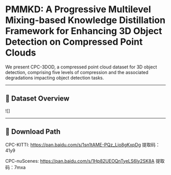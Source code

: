 # PMMKD: A Progressive Multilevel Mixing-based Knowledge Distillation Framework for Enhancing 3D Object Detection on Compressed Point Clouds

We present CPC-3DOD, a compressed point cloud dataset for 3D object detection, comprising five levels of compression and the associated degradations impacting object detection tasks.

---

## 📄 Dataset Overview  
![]

---

## 📂 Download Path
CPC-KITTI: https://pan.baidu.com/s/1sn1tAME-PQz_Lio8gKxpDg  提取码：41y9 

CPC-nuScenes: https://pan.baidu.com/s/1Hp82UEOQnTyeLS6Iy2SK8A 提取码：7mxa 
